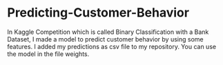# Predicting-Customer-Behavior
In Kaggle Competition which is called Binary Classification with a Bank Dataset, I made a model to predict customer behavior by using some features.
I added my predictions as csv file to my repository.
You can use the model in the file weights. 



